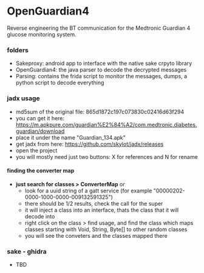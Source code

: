 # OpenGuardian4

Reverse engineering the BT communication for the Medtronic Guardian 4 glucose monitoring system.

### folders
- Sakeproxy: android app to interface with the native sake crpyto library
- OpenGuardian4: the java parser to decode the decrypted messages
- Parsing: contains the frida script to monitor the messages, dumps, a python script to decode everything 

### jadx usage
- md5sum of the original file: 865d1872c197c073830c02416d63f294
- you can get it here: https://m.apkpure.com/guardian%E2%84%A2/com.medtronic.diabetes.guardian/download
- place it under the name "Guardian_134.apk"
- get jadx from here: https://github.com/skylot/jadx/releases
- open the project
- you will mostly need just two buttons: X for references and N for rename

#### finding the converter map

- **just search for classes > ConverterMap** or
	- look for a uuid string of a gatt service (for example "00000202-0000-1000-0000-009132591325")
	- there should be 1/2 results, check the call for the super
	- it will inject a class into an interface, thats the class that it will decode into
	- right click on the class > find usage, and find the class which maps classes starting with Void, String, Byte[] to other random classes
	- you will see the conveters and the classes mapped there


### sake - ghidra
- TBD

